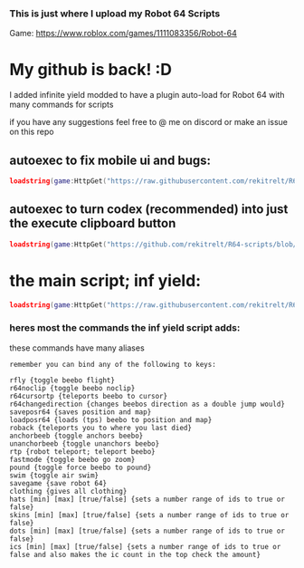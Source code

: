 ### This is just where I upload my Robot 64 Scripts

Game: https://www.roblox.com/games/1111083356/Robot-64

# My github is back! :D
I added infinite yield modded to have a plugin auto-load for Robot 64 with many commands for scripts

if you have any suggestions feel free to @ me on discord or make an issue on this repo

## autoexec to fix mobile ui and bugs:
```lua
loadstring(game:HttpGet("https://raw.githubusercontent.com/rekitrelt/R64-scripts/main/R64%20mobile%20fix.lua"))()
```
## autoexec to turn codex (recommended) into just the execute clipboard button
```lua
loadstring(game:HttpGet("https://github.com/rekitrelt/R64-scripts/blob/main/fix%20codex.lua"))()
```

# the main script; inf yield:
```lua
loadstring(game:HttpGet("https://raw.githubusercontent.com/rekitrelt/R64-scripts/main/R64%20inf%20yield%20Public.lua"))()
```
### heres most the commands the inf yield script adds:
these commands have many aliases
```
remember you can bind any of the following to keys:

rfly {toggle beebo flight}
r64noclip {toggle beebo noclip}
r64cursortp {teleports beebo to cursor}
r64changedirection {changes beebos direction as a double jump would}
saveposr64 {saves position and map}
loadposr64 {loads (tps) beebo to position and map}
roback {teleports you to where you last died}
anchorbeeb {toggle anchors beebo}
unanchorbeeb {toggle unanchors beebo}
rtp {robot teleport; teleport beebo}
fastmode {toggle beebo go zoom}
pound {toggle force beebo to pound}
swim {toggle air swim}
savegame {save robot 64}
clothing {gives all clothing}
hats [min] [max] [true/false] {sets a number range of ids to true or false}
skins [min] [max] [true/false] {sets a number range of ids to true or false}
dots [min] [max] [true/false] {sets a number range of ids to true or false}
ics [min] [max] [true/false] {sets a number range of ids to true or false and also makes the ic count in the top check the amount}
```
